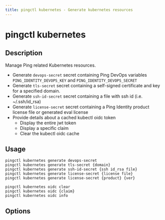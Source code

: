 ```yaml
---
title: pingctl kubernetes - Generate kubernetes resources
---
```


# pingctl kubernetes

## Description

Manage Ping related Kubernetes resources.

* Generate `devops-secret` secret containing Ping DevOps variables `PING_IDENTITY_DEVOPS_KEY` and `PING_IDENTITY_DEVOPS_SECRET`
* Generate `tls-secret` secret containing a self-signed certificate and key for a specified domain.
* Generate `ssh-id-secret` secret containing a file with ssh id (i.e. ~/.ssh/id_rsa)
* Generate `license-secret` secret containing a Ping Identity product license file or generated eval license
* Provide details about a cached kubectl oidc token
  * Display the entire jwt token
  * Display a specific claim
  * Clear the kubectl oidc cache

## Usage

    pingctl kubernetes generate devops-secret
    pingctl kubernetes generate tls-secret {domain}
    pingctl kubernetes generate ssh-id-secret {ssh id_rsa file}
    pingctl kubernetes generate license-secret {license file}
    pingctl kubernetes generate license-secret {product} {ver}

    pingctl kubernetes oidc clear
    pingctl kubernetes oidc {claim}
    pingctl kubernetes oidc info

## Options

